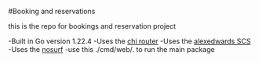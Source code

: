 #Booking and reservations

this is the repo for bookings and reservation project

-Built in Go version 1.22.4
-Uses the [chi router](github.com/go-chi/chi/v5)
-Uses the [alexedwards SCS](github.com/alexedwards/scs/v2)
-Uses the [nosurf](github.com/justinas/nosurf)
-use this ./cmd/web/. to run the main package
